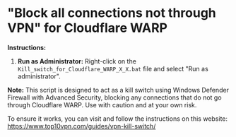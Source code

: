 # "Block all connections not through VPN" for Cloudflare WARP

**Instructions:**

1. **Run as Administrator:** Right-click on the `Kill_switch_for_Cloudflare_WARP_X_X.bat` file and select "Run as administrator".

**Note:** This script is designed to act as a kill switch using Windows Defender Firewall with Advanced Security, blocking any connections that do not go through Cloudflare WARP. Use with caution and at your own risk.

To ensure it works, you can visit and follow the instructions on this website:
https://www.top10vpn.com/guides/vpn-kill-switch/
